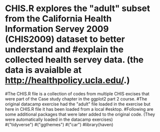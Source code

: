 # CHIS.R explores the "adult" subset from the California Health Information Servey 2009 (CHIS2009) dataset to better understand and #explain the collected health servey data. (the data is avaialble at http://healthpolicy.ucla.edu/.) 
#The CHIS.R file is a collection of codes from multiple CHIS excises that were part of the Case study chapter in the ggplot2 part 2 course. 
#The original datacamp exercise had the "adult" file loaded in the exercise but here in CHIS.R file it has been loaded from a local #esktop. 
#Following are some additional packages that were later added to the original code. (They were automatically loaded in the datacamp exercises)  
#("tidyverse") 
#("ggthemes")
#("car") 
#library(haven) 
